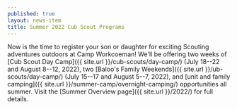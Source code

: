 ```yaml
---
published: true
layout: news-item
title: Summer 2022 Cub Scout Programs
---
```


Now is the time to register your son or daughter for exciting Scouting adventures outdoors at Camp Workcoeman! We'll be offering two weeks of [Cub Scout Day Camp]({{ site.url }}/cub-scouts/day-camp/) (July 18--22 and August 8--12, 2022), two [Baloo's Family Weekends]({{ site.url }}/ub-scouts/day-camp/) (July 15--17 and August 5--7, 2022), and [unit and family camping]({{ site.url }}/summer-camp/overnight-camping/) opportunities all summer. Visit the [Summer Overview page]({{ site.url }}/2022/) for full details.

